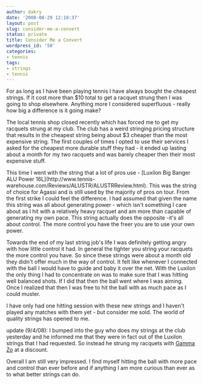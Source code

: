 ```yaml
---
author: dakry
date: '2008-08-29 12:18:37'
layout: post
slug: consider-me-a-convert
status: private
title: Consider Me a Convert
wordpress_id: '50'
categories:
- tennis
tags:
- strings
- tennis
---
```


For as long as I have been playing tennis I have always bought the cheapest
strings. If it cost more than $10 total to get a racquet strung then I was
going to shop elsewhere. Anything more I considered superfluous - really how
big a difference is it going make?

The local tennis shop closed recently which has forced me to get my racquets
strung at my club. The club has a weird stringing pricing structure that
results in the cheapest string being about $3 cheaper than the most expensive
string. The first couples of times I opted to use their services I asked for
the cheapest more durable stuff they had - it ended up lasting about a month
for my two racquets and was barely cheaper then their most expensive stuff.

This time I went with the string that a lot of pros use - [Luxilon Big Banger
ALU Power 16L](http://www.tennis-
warehouse.com/Reviews/ALUSTR/ALUSTRReview.html). This was the string of choice
for Agassi and is still used by the majority of pros on tour. From the first
strike I could feel the difference. I had assumed that given the name this
string was all about generating power - which isn't something I care about as
I hit with a relatively heavy racquet and am more than capable of generating
my own pace. This string actually does the opposite -it's all about control.
The more control you have the freer you are to use your own power.

Towards the end of my last string job's life I was definitely getting angry
with how little control it had. In general the tighter you string your
racquets the more control you have. So since these strings were about a month
old they didn't offer much in the way of control. It felt like whenever I
connected with the ball I would have to guide and baby it over the net. With
the Luxilon the only thing I had to concentrate on was to make sure that I was
hitting well balanced shots. If I did that then the ball went where I was
aiming. Once I realized that then I was free to hit the ball with as much pace
as I could muster.

I have only had one hitting session with these new strings and I haven't
played any matches with them yet - but consider me sold. The world of quality
strings has opened to me.

update (9/4/08): I bumped into the guy who does my strings at the club
yesterday and he informed me that they were in fact out of the Luxilon strings
that I had requested. So instead he strung my racquets with [Gamma
Zo](http://www.tennis-warehouse.com/descpageACGAMMA-GZOP.html) at a discount.

Overall I am still very impressed. I find myself hitting the ball with more
pace and control than ever before and if anything I am more curious than ever
as to what better strings can do.

